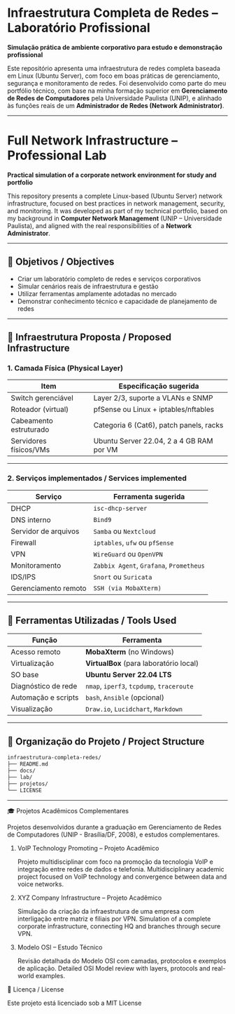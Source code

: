 # Infraestrutura Completa de Redes – Laboratório Profissional  
**Simulação prática de ambiente corporativo para estudo e demonstração profissional**

Este repositório apresenta uma infraestrutura de redes completa baseada em Linux (Ubuntu Server), com foco em boas práticas de gerenciamento, segurança e monitoramento de redes. Foi desenvolvido como parte do meu portfólio técnico, com base na minha formação superior em **Gerenciamento de Redes de Computadores** pela Universidade Paulista (UNIP), e alinhado às funções reais de um **Administrador de Redes (Network Administrator)**.

---

# Full Network Infrastructure – Professional Lab  
**Practical simulation of a corporate network environment for study and portfolio**

This repository presents a complete Linux-based (Ubuntu Server) network infrastructure, focused on best practices in network management, security, and monitoring. It was developed as part of my technical portfolio, based on my background in **Computer Network Management** (UNIP – Universidade Paulista), and aligned with the real responsibilities of a **Network Administrator**.

---

## 🎯 Objetivos / Objectives

- Criar um laboratório completo de redes e serviços corporativos
- Simular cenários reais de infraestrutura e gestão
- Utilizar ferramentas amplamente adotadas no mercado
- Demonstrar conhecimento técnico e capacidade de planejamento de redes

---

## 🧱 Infraestrutura Proposta / Proposed Infrastructure

### 1. Camada Física (Physical Layer)

| Item                 | Especificação sugerida                      |
|----------------------|---------------------------------------------|
| Switch gerenciável   | Layer 2/3, suporte a VLANs e SNMP           |
| Roteador (virtual)   | pfSense ou Linux + iptables/nftables        |
| Cabeamento estruturado | Categoria 6 (Cat6), patch panels, racks  |
| Servidores físicos/VMs | Ubuntu Server 22.04, 2 a 4 GB RAM por VM |

---

### 2. Serviços implementados / Services implemented

| Serviço             | Ferramenta sugerida                         |
|---------------------|---------------------------------------------|
| DHCP                | `isc-dhcp-server`                           |
| DNS interno         | `Bind9`                                     |
| Servidor de arquivos| `Samba` ou `Nextcloud`                      |
| Firewall            | `iptables`, `ufw` ou `pfSense`              |
| VPN                 | `WireGuard` ou `OpenVPN`                    |
| Monitoramento       | `Zabbix Agent`, `Grafana`, `Prometheus`     |
| IDS/IPS             | `Snort` ou `Suricata`                       |
| Gerenciamento remoto| `SSH (via MobaXterm)`                       |

---

## 🧰 Ferramentas Utilizadas / Tools Used

| Função               | Ferramenta                                 |
|----------------------|--------------------------------------------|
| Acesso remoto        | **MobaXterm** (no Windows)                 |
| Virtualização        | **VirtualBox** (para laboratório local)    |
| SO base              | **Ubuntu Server 22.04 LTS**                |
| Diagnóstico de rede  | `nmap`, `iperf3`, `tcpdump`, `traceroute`  |
| Automação e scripts  | `bash`, `Ansible` (opcional)               |
| Visualização         | `Draw.io`, `Lucidchart`, `Markdown`        |

---

## 📁 Organização do Projeto / Project Structure

```bash
infraestrutura-completa-redes/
├── README.md
├── docs/
├── lab/
├── projetos/
└── LICENSE
```

---


🎓 Projetos Acadêmicos Complementares

Projetos desenvolvidos durante a graduação em Gerenciamento de Redes de Computadores (UNIP - Brasília/DF, 2008), e estudos complementares.
1. VoIP Technology Promoting – Projeto Acadêmico

    Projeto multidisciplinar com foco na promoção da tecnologia VoIP e integração entre redes de dados e telefonia.
    Multidisciplinary academic project focused on VoIP technology and convergence between data and voice networks.

2. XYZ Company Infrastructure – Projeto Acadêmico

    Simulação da criação da infraestrutura de uma empresa com interligação entre matriz e filiais por VPN.
    Simulation of a complete corporate infrastructure, connecting HQ and branches through secure VPN.

3. Modelo OSI – Estudo Técnico

    Revisão detalhada do Modelo OSI com camadas, protocolos e exemplos de aplicação.
    Detailed OSI Model review with layers, protocols and real-world examples.

📄 Licença / License

Este projeto está licenciado sob a MIT License
